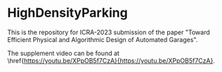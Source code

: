 # HighDensityParking

This is the repository for ICRA-2023 submission of the paper "Toward Efficient Physical and Algorithmic Design of Automated Garages".

The supplement video can be found at \href{https://youtu.be/XPpOB5f7CzA}{https://youtu.be/XPpOB5f7CzA}.
